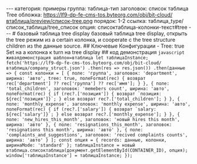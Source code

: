 --- категория: примеры группа: таблица-тип заголовок: список таблица Tree обложка: https://lf9-dp-fe-cms-tos.byteorg.com/obj/bit-cloud/втаблица/preview/список-tree.png порядок: 1-2 ссылка: таблица_type/список_таблица/tree_список опция: списоктаблица-колонки-текст#tree --- # базовый таблица tree display базовый таблица tree display, открыть the tree режим из a certain колонка, и cooperate с the tree structure children из the данные source. ## Ключевые Конфигурации - Tree: true Set на a колонка к turn на tree display ## код демонстрация ```javascript живаядемонстрация шаблон=втаблица let таблицаInstance; fetch('https://lf9-dp-fe-cms-tos.byteorg.com/obj/bit-cloud/втаблица/company_struct.json') .then(res => res.json()) .then(данные => { const колонки = [ { поле: 'группа', заголовок: 'department', ширина: 'авто', tree: true, полеFormat(rec) { возврат rec['department'] ?? rec['группа'] ?? rec['имя']; } }, { поле: 'total_children', заголовок: 'memebers count', ширина: 'авто', полеFormat(rec) { if (rec?.['позиция']) { возврат `позиция: ${rec['позиция']}`; } else возврат rec?.['total_children']; } }, { поле: 'monthly_expense', заголовок: 'monthly expense', ширина: 'авто', полеFormat(rec) { if (rec?.['salary']) { возврат `salary: ${rec['salary']}`; } else возврат rec?.['monthly_expense']; } }, { поле: 'new_hires_this_month', заголовок: 'новый hires this month', ширина: 'авто' }, { поле: 'resignations_this_month', заголовок: 'resignations this month', ширина: 'авто' }, { поле: 'complaints_and_suggestions', заголовок: 'recived complaints counts', ширина: 'авто' } ]; const опция = { records: данные, колонки, ширинаMode: 'standard' }; таблицаInstance = новый втаблица.списоктаблица(документ.getElementById(CONTAINER_ID), опция); window['таблицаInstance'] = таблицаInstance; }); ``` 